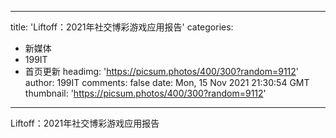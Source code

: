 
---
title: 'Liftoff：2021年社交博彩游戏应用报告'
categories: 
 - 新媒体
 - 199IT
 - 首页更新
headimg: 'https://picsum.photos/400/300?random=9112'
author: 199IT
comments: false
date: Mon, 15 Nov 2021 21:30:54 GMT
thumbnail: 'https://picsum.photos/400/300?random=9112'
---

<div>   
Liftoff：2021年社交博彩游戏应用报告  
</div>
            